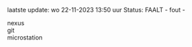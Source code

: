 laatste update: 
wo 22-11-2023 13:50   uur 
Status: FAALT - fout - 
<div class="service R">nexus</div><div class="service R">git</div><div class="service Y">microstation</div>
